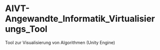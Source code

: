 # AIVT-Angewandte_Informatik_Virtualisierungs_Tool
 Tool zur Visualisierung von Algorithmen (Unity Engine)
